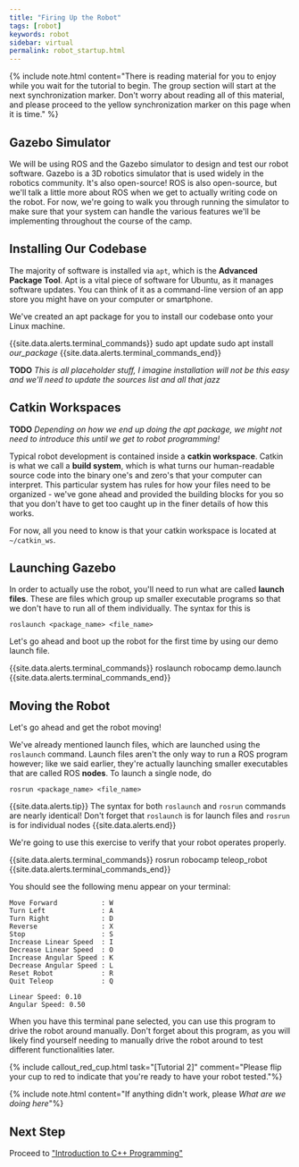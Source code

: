 ```yaml
---
title: "Firing Up the Robot"
tags: [robot]
keywords: robot 
sidebar: virtual 
permalink: robot_startup.html
---
```


{% include note.html content="There is reading material for you to enjoy while you wait for the tutorial to begin. The group section will start at the next synchronization marker. Don't worry about reading all of this material, and please proceed to the yellow synchronization marker on this page when it is time." %}

## Gazebo Simulator

We will be using ROS and the Gazebo simulator to design and test our robot software. Gazebo is a 3D robotics simulator that is used widely in the robotics community. It's also open-source! ROS is also open-source, but we'll talk a little more about ROS when we get to actually writing code on the robot. For now, we're going to walk you through running the simulator to make sure that your system can handle the various features we'll be implementing throughout the course of the camp.

## Installing Our Codebase

The majority of software is installed via `apt`, which is the **Advanced Package Tool**. Apt is a vital piece of software for Ubuntu, as it manages software updates. You can think of it as a command-line version of an app store you might have on your computer or smartphone.

We've created an apt package for you to install our codebase onto your Linux machine.

{{site.data.alerts.terminal_commands}}
sudo apt update
sudo apt install <em>our_package</em>
{{site.data.alerts.terminal_commands_end}}

**TODO** *This is all placeholder stuff, I imagine installation will not be this easy and we'll need to update the sources list and all that jazz*

## Catkin Workspaces

**TODO** *Depending on how we end up doing the apt package, we might not need to introduce this until we get to robot programming!*

Typical robot development is contained inside a **catkin workspace**. Catkin is what we call a **build system**, which is what turns our human-readable source code into the binary one's and zero's that your computer can interpret. This particular system has rules for how your files need to be organized - we've gone ahead and provided the building blocks for you so that you don't have to get too caught up in the finer details of how this works.

For now, all you need to know is that your catkin workspace is located at `~/catkin_ws`. 

## Launching Gazebo

In order to actually use the robot, you'll need to run what are called **launch files**. These are files which group up smaller executable programs so that we don't have to run all of them individually. The syntax for this is

```
roslaunch <package_name> <file_name>
```

Let's go ahead and boot up the robot for the first time by using our demo launch file. 

{{site.data.alerts.terminal_commands}}
roslaunch robocamp demo.launch
{{site.data.alerts.terminal_commands_end}}


## Moving the Robot

Let's go ahead and get the robot moving!

We've already mentioned launch files, which are launched using the `roslaunch` command. Launch files aren't the only way to run a ROS program however; like we said earlier, they're actually launching smaller executables that are called ROS **nodes**. To launch a single node, do

```
rosrun <package_name> <file_name>
```

{{site.data.alerts.tip}}
The syntax for both <code>roslaunch</code> and <code>rosrun</code> commands are nearly identical! Don't forget that <code>roslaunch</code> is for launch files and <code>rosrun</code> is for individual nodes
{{site.data.alerts.end}}

We're going to use this exercise to verify that your robot operates properly.  

{{site.data.alerts.terminal_commands}}
rosrun robocamp teleop_robot
{{site.data.alerts.terminal_commands_end}}

You should see the following menu appear on your terminal:

```
Move Forward           : W
Turn Left              : A
Turn Right             : D
Reverse                : X
Stop                   : S
Increase Linear Speed  : I
Decrease Linear Speed  : O
Increase Angular Speed : K
Decrease Angular Speed : L
Reset Robot            : R
Quit Teleop            : Q

Linear Speed: 0.10
Angular Speed: 0.50
```

When you have this terminal pane selected, you can use this program to drive the robot around manually. Don't forget about this program, as you will likely find yourself needing to manually drive the robot around to test different functionalities later.

{% include callout_red_cup.html task="[Tutorial 2]" comment="Please flip your cup to red to indicate that you're ready to have your robot tested."%}

{% include note.html content="If anything didn't work, please <em>What are we doing here</em>"%}

## Next Step

Proceed to ["Introduction to C++ Programming"](programming_introduction.html)

